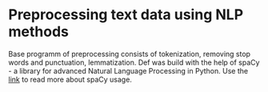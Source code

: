 # Preprocessing text data using NLP methods
Base programm of preprocessing consists of tokenization, removing stop words and punctuation, lemmatization. Def was build with the help of spaCy -  a library for advanced Natural Language Processing in Python. Use the [link](https://spacy.io/usage/) to read more about spaCy usage.
